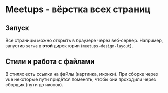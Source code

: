 # Meetups - вёрстка всех страниц

## Запуск

Все страницы можно открыть в браузере через веб-сервер. Например, запустив `serve` в **этой** директории (`meetups-design-layout`).

## Стили и работа с файлами

В стилях есть ссылки на файлы (картинка, иконки). При сборке через vue некоторые пути придётся поменять, чтобы они проходили через сборщик (пути до иконок).
